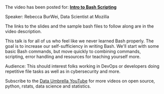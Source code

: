 The video has been posted for: **[Intro to Bash Scripting](https://youtu.be/1pQ527fGhVQ)**

Speaker: Rebecca BurWei, Data Scientist at Mozilla

The links to the slides and the sample bash files to follow along are in the video description.

This talk is for all of us who feel like we never learned Bash properly. The goal is to increase our self-sufficiency in writing Bash. We'll start with some basic Bash commands, but move quickly to combining commands, scripting, error handling and resources for teaching yourself more.

Audience: This should interest folks working in DevOps or developers doing repetitive file tasks as well as in cybersecurity and more.

Subscribe to the [Data Umbrella YouTube](https://www.youtube.com/@DataUmbrella) for more videos on open source, python, rstats, data science and statistics.
